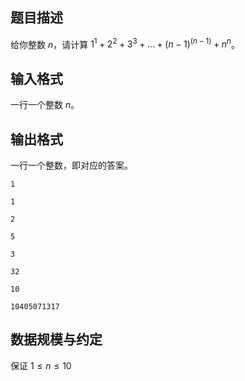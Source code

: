 ## 题目描述

给你整数 $n$，请计算 $1^1+2^2+3^3+\dots + (n-1)^{(n-1)} + n^n$。

## 输入格式

一行一个整数 $n$。  

## 输出格式

一行一个整数，即对应的答案。

```input1
1
```

```output1
1
```

```input2
2
```

```output2
5
```

```input3
3
```

```output3
32
```

```input4
10
```

```output4
10405071317
```

## 数据规模与约定

保证 $1\le n\le 10$